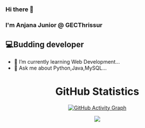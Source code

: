 ### Hi there 👋
### I'm Anjana Junior @ GECThrissur
## 💻Budding developer

- 🌱 I’m currently learning Web Development...
- 💬 Ask me about Python,Java,MySQL...
<div align="center">
  <h1>GitHub Statistics</h1>
  <a href="[https://github.com/AnjPR](https://github.com/ashutosh00710/github-readme-activity-graph)">
    <img src="https://github-readme-activity-graph.vercel.app/graph?username=AnjPR&theme=github-compact" alt="GitHub Activity Graph" />
  </a>
</div>

<p align="center">
<a href="https://github.com/Sre-n">
  <img align="center" src="https://github-readme-stats.vercel.app/api/top-langs/?username=AnjPR&theme=tokyonight&layout=compact&" />
</a>
</p>
